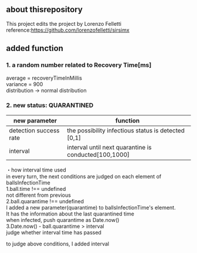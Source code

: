 ## about thisrepository
This project edits the project by Lorenzo Felletti  
reference:https://github.com/lorenzofelletti/sirsimx

## added function
### 1. a random number related to Recovery Time\[ms\]  
average = recoveryTimeInMillis  
variance = 900  
distribution -> normal distribution  
  
### 2. new status: QUARANTINED
new parameter  | function
------------- | -------------
detection success rate  | the possibility infectious status is detected [0,1]
interval   | interval until next quarantine is conducted\[100,1000\]

・how interval time used  
 in every turn, the next conditions are judged on each element of ballsInfectionTime  
1.ball.time !== undefined  
not different from previous  
2.ball.quarantime !== undefined  
I added a new parameter(quarantime) to ballsInfectionTime's element.  
It has the information about the last quarantined time  
when infected, push quarantime as Date.now()  
3.Date.now() - ball.quarantime > interval  
judge whether interval time has passed 
  
to judge above conditions, I added interval  
